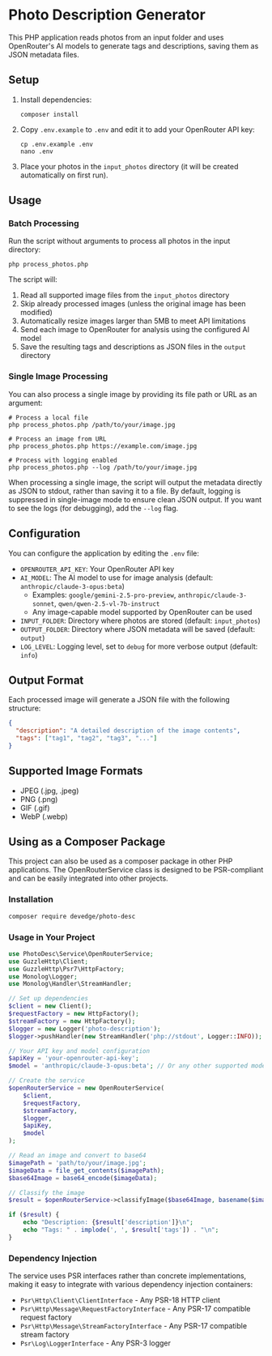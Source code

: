 # Photo Description Generator

This PHP application reads photos from an input folder and uses OpenRouter's AI models to generate tags and descriptions, saving them as JSON metadata files.

## Setup

1. Install dependencies:
   ```
   composer install
   ```

2. Copy `.env.example` to `.env` and edit it to add your OpenRouter API key:
   ```
   cp .env.example .env
   nano .env
   ```

3. Place your photos in the `input_photos` directory (it will be created automatically on first run).

## Usage

### Batch Processing

Run the script without arguments to process all photos in the input directory:

```
php process_photos.php
```

The script will:
1. Read all supported image files from the `input_photos` directory
2. Skip already processed images (unless the original image has been modified)
3. Automatically resize images larger than 5MB to meet API limitations
4. Send each image to OpenRouter for analysis using the configured AI model
5. Save the resulting tags and descriptions as JSON files in the `output` directory

### Single Image Processing

You can also process a single image by providing its file path or URL as an argument:

```
# Process a local file
php process_photos.php /path/to/your/image.jpg

# Process an image from URL
php process_photos.php https://example.com/image.jpg

# Process with logging enabled
php process_photos.php --log /path/to/your/image.jpg
```

When processing a single image, the script will output the metadata directly as JSON to stdout, rather than saving it to a file. By default, logging is suppressed in single-image mode to ensure clean JSON output. If you want to see the logs (for debugging), add the `--log` flag.

## Configuration

You can configure the application by editing the `.env` file:

- `OPENROUTER_API_KEY`: Your OpenRouter API key
- `AI_MODEL`: The AI model to use for image analysis (default: `anthropic/claude-3-opus:beta`)
  - Examples: `google/gemini-2.5-pro-preview`, `anthropic/claude-3-sonnet`, `qwen/qwen-2.5-vl-7b-instruct`
  - Any image-capable model supported by OpenRouter can be used
- `INPUT_FOLDER`: Directory where photos are stored (default: `input_photos`)
- `OUTPUT_FOLDER`: Directory where JSON metadata will be saved (default: `output`)
- `LOG_LEVEL`: Logging level, set to `debug` for more verbose output (default: `info`)

## Output Format

Each processed image will generate a JSON file with the following structure:

```json
{
  "description": "A detailed description of the image contents",
  "tags": ["tag1", "tag2", "tag3", "..."]
}
```

## Supported Image Formats

- JPEG (.jpg, .jpeg)
- PNG (.png)
- GIF (.gif)
- WebP (.webp)

## Using as a Composer Package

This project can also be used as a composer package in other PHP applications. The OpenRouterService class is designed to be PSR-compliant and can be easily integrated into other projects.

### Installation

```bash
composer require devedge/photo-desc
```

### Usage in Your Project

```php
use PhotoDesc\Service\OpenRouterService;
use GuzzleHttp\Client;
use GuzzleHttp\Psr7\HttpFactory;
use Monolog\Logger;
use Monolog\Handler\StreamHandler;

// Set up dependencies
$client = new Client();
$requestFactory = new HttpFactory();
$streamFactory = new HttpFactory();
$logger = new Logger('photo-description');
$logger->pushHandler(new StreamHandler('php://stdout', Logger::INFO));

// Your API key and model configuration
$apiKey = 'your-openrouter-api-key';
$model = 'anthropic/claude-3-opus:beta'; // Or any other supported model

// Create the service
$openRouterService = new OpenRouterService(
    $client,
    $requestFactory,
    $streamFactory,
    $logger,
    $apiKey,
    $model
);

// Read an image and convert to base64
$imagePath = 'path/to/your/image.jpg';
$imageData = file_get_contents($imagePath);
$base64Image = base64_encode($imageData);

// Classify the image
$result = $openRouterService->classifyImage($base64Image, basename($imagePath));

if ($result) {
    echo "Description: {$result['description']}\n";
    echo "Tags: " . implode(', ', $result['tags']) . "\n";
}
```

### Dependency Injection

The service uses PSR interfaces rather than concrete implementations, making it easy to integrate with various dependency injection containers:

- `Psr\Http\Client\ClientInterface` - Any PSR-18 HTTP client
- `Psr\Http\Message\RequestFactoryInterface` - Any PSR-17 compatible request factory
- `Psr\Http\Message\StreamFactoryInterface` - Any PSR-17 compatible stream factory
- `Psr\Log\LoggerInterface` - Any PSR-3 logger

